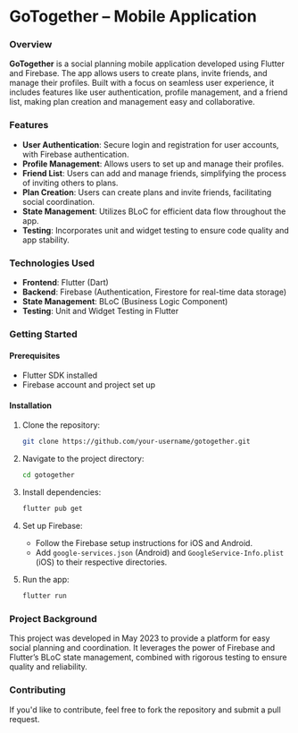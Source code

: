 
# GoTogether – Mobile Application

### Overview
**GoTogether** is a social planning mobile application developed using Flutter and Firebase. The app allows users to create plans, invite friends, and manage their profiles. Built with a focus on seamless user experience, it includes features like user authentication, profile management, and a friend list, making plan creation and management easy and collaborative.

### Features
- **User Authentication**: Secure login and registration for user accounts, with Firebase authentication.
- **Profile Management**: Allows users to set up and manage their profiles.
- **Friend List**: Users can add and manage friends, simplifying the process of inviting others to plans.
- **Plan Creation**: Users can create plans and invite friends, facilitating social coordination.
- **State Management**: Utilizes BLoC for efficient data flow throughout the app.
- **Testing**: Incorporates unit and widget testing to ensure code quality and app stability.

### Technologies Used
- **Frontend**: Flutter (Dart)
- **Backend**: Firebase (Authentication, Firestore for real-time data storage)
- **State Management**: BLoC (Business Logic Component)
- **Testing**: Unit and Widget Testing in Flutter

### Getting Started

#### Prerequisites
- Flutter SDK installed
- Firebase account and project set up

#### Installation
1. Clone the repository:
   ```bash
   git clone https://github.com/your-username/gotogether.git
   ```
2. Navigate to the project directory:
   ```bash
   cd gotogether
   ```
3. Install dependencies:
   ```bash
   flutter pub get
   ```
4. Set up Firebase:
   - Follow the Firebase setup instructions for iOS and Android.
   - Add `google-services.json` (Android) and `GoogleService-Info.plist` (iOS) to their respective directories.

5. Run the app:
   ```bash
   flutter run
   ```

### Project Background
This project was developed in May 2023 to provide a platform for easy social planning and coordination. It leverages the power of Firebase and Flutter’s BLoC state management, combined with rigorous testing to ensure quality and reliability.

### Contributing
If you'd like to contribute, feel free to fork the repository and submit a pull request.
